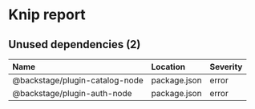 # Knip report

## Unused dependencies (2)

| Name                           | Location     | Severity |
| :----------------------------- | :----------- | :------- |
| @backstage/plugin-catalog-node | package.json | error    |
| @backstage/plugin-auth-node    | package.json | error    |

